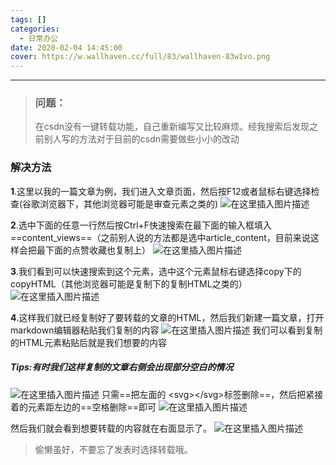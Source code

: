 ```yaml
---
tags: []
categories:
  - 日常办公
date: 2020-02-04 14:45:00
cover: https://w.wallhaven.cc/full/83/wallhaven-83w1vo.png
---
```


---
>### 问题：
>在csdn没有一键转载功能，自己重新编写又比较麻烦。经我搜索后发现之前别人写的方法对于目前的csdn需要做些小小的改动
### 解决方法

**1**.这里以我的一篇文章为例，我们进入文章页面，然后按F12或者鼠标右键选择检查(谷歌浏览器下，其他浏览器可能是审查元素之类的)
![在这里插入图片描述](https://img-blog.csdnimg.cn/20200204211242488.png?x-oss-process=image/watermark,type_ZmFuZ3poZW5naGVpdGk,shadow_10,text_aHR0cHM6Ly9ibG9nLmNzZG4ubmV0L3pzczE5Mg==,size_16,color_FFFFFF,t_70)

**2**.选中下面的任意一行然后按Ctrl+F快速搜索在最下面的输入框填入==content_views==（之前别人说的方法都是选中article_content，目前来说这样会把最下面的点赞收藏也复制上）
![在这里插入图片描述](https://img-blog.csdnimg.cn/20200204211726571.png?x-oss-process=image/watermark,type_ZmFuZ3poZW5naGVpdGk,shadow_10,text_aHR0cHM6Ly9ibG9nLmNzZG4ubmV0L3pzczE5Mg==,size_16,color_FFFFFF,t_70)

**3**.我们看到可以快速搜索到这个元素，选中这个元素鼠标右键选择copy下的copyHTML（其他浏览器可能是复制下的复制HTML之类的）
![在这里插入图片描述](https://img-blog.csdnimg.cn/2020020421242856.png?x-oss-process=image/watermark,type_ZmFuZ3poZW5naGVpdGk,shadow_10,text_aHR0cHM6Ly9ibG9nLmNzZG4ubmV0L3pzczE5Mg==,size_16,color_FFFFFF,t_70)

**4**.这样我们就已经复制好了要转载的文章的HTML，然后我们新建一篇文章，打开markdown编辑器粘贴我们复制的内容
![在这里插入图片描述](https://img-blog.csdnimg.cn/20200204212920729.png?x-oss-process=image/watermark,type_ZmFuZ3poZW5naGVpdGk,shadow_10,text_aHR0cHM6Ly9ibG9nLmNzZG4ubmV0L3pzczE5Mg==,size_16,color_FFFFFF,t_70)
我们可以看到复制的HTML元素粘贴后就是我们想要的内容

##### Tips:有时我们这样复制的文章右侧会出现部分空白的情况
![在这里插入图片描述](https://img-blog.csdnimg.cn/20200204213314872.png?x-oss-process=image/watermark,type_ZmFuZ3poZW5naGVpdGk,shadow_10,text_aHR0cHM6Ly9ibG9nLmNzZG4ubmV0L3pzczE5Mg==,size_16,color_FFFFFF,t_70)
只需==把左面的 \<svg>\</svg>标签删除==，然后把紧接着的元素距左边的==空格删除==即可
![在这里插入图片描述](https://img-blog.csdnimg.cn/20200204213711773.png?x-oss-process=image/watermark,type_ZmFuZ3poZW5naGVpdGk,shadow_10,text_aHR0cHM6Ly9ibG9nLmNzZG4ubmV0L3pzczE5Mg==,size_16,color_FFFFFF,t_70)

然后我们就会看到想要转载的内容就在右面显示了。
![在这里插入图片描述](https://img-blog.csdnimg.cn/20200204214309124.png?x-oss-process=image/watermark,type_ZmFuZ3poZW5naGVpdGk,shadow_10,text_aHR0cHM6Ly9ibG9nLmNzZG4ubmV0L3pzczE5Mg==,size_16,color_FFFFFF,t_70)
>偷懒虽好，不要忘了发表时选择转载哦。
